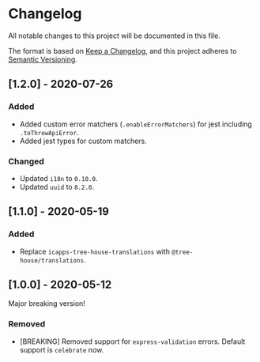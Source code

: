 # Changelog

All notable changes to this project will be documented in this file.

The format is based on [Keep a Changelog](https://keepachangelog.com/en/1.0.0/),
and this project adheres to [Semantic Versioning](https://semver.org/spec/v2.0.0.html).

## [1.2.0] - 2020-07-26

### Added

- Added custom error matchers (`.enableErrorMatchers`) for jest including `.toThrowApiError`.
- Added jest types for custom matchers.

### Changed

- Updated `i18n` to `0.10.0`.
- Updated `uuid` to `8.2.0`.

## [1.1.0] - 2020-05-19

### Added

- Replace `icapps-tree-house-translations` with `@tree-house/translations`.

## [1.0.0] - 2020-05-12

Major breaking version!

### Removed

- [BREAKING] Removed support for `express-validation` errors. Default support is `celebrate` now.
